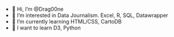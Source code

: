 - 👋 Hi, I’m @Drag00ne
- 👀 I’m interested in Data Journalism. Excel, R, SQL, Datawrapper
- 🌱 I’m currently learning HTML/CSS, CartoDB
- 🤔 I want to learn D3, Python

<!---
Drag00ne/Drag00ne is a ✨ special ✨ repository because its `README.md` (this file) appears on your GitHub profile.
You can click the Preview link to take a look at your changes.
--->
